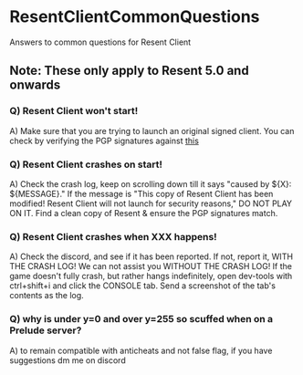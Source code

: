 # ResentClientCommonQuestions
Answers to common questions for Resent Client

## Note: These only apply to Resent 5.0 and onwards

### Q) Resent Client won't start!
A) Make sure that you are trying to launch an original signed client. You can check by verifying the PGP signatures against [this](https://github.com/The-Resent-Team/ResentClientSignatures)

### Q) Resent Client crashes on start!
A) Check the crash log, keep on scrolling down till it says "caused by ${X}: ${MESSAGE}." If the message is "This copy of Resent Client has been modified! Resent Client will not launch for security reasons," DO NOT PLAY ON IT. Find a clean copy of Resent & ensure the PGP signatures match.

### Q) Resent Client crashes when XXX happens!
A) Check the discord, and see if it has been reported. If not, report it, WITH THE CRASH LOG! We can not assist you WITHOUT THE CRASH LOG! If the game doesn't fully crash, but rather hangs indefinitely, open dev-tools with ctrl+shift+i and click the CONSOLE tab. Send a screenshot of the tab's contents as the log.

### Q) why is under y=0 and over y=255 so scuffed when on a Prelude server?
A) to remain compatible with anticheats and not false flag, if you have suggestions dm me on discord
